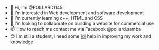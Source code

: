- 👋 Hi, I’m @POLLARD1145
- 👀 I’m interested in Web development and software development
- 🌱 I’m currently learning c++, HTML and CSS
- 💞️ I’m looking to collaborate on building a website for commercial use
- 📫 How to reach me contact me via Facebook @pollard.samba
- 😊 I'm still a student, i need some 🆘 help in improving my work and knowledge

<!---
POLLARD1145/POLLARD1145 is a ✨ special ✨ repository because its `README.md` (this file) appears on your GitHub profile.
You can click the Preview link to take a look at your changes.
--->
